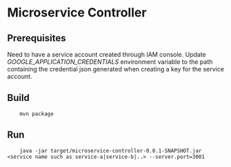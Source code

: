 # Microservice Controller 

## Prerequisites

Need to have a service account created through IAM console. Update _GOOGLE\_APPLICATION\_CREDENTIALS_ environment variable to the path containing the credential json generated when creating a key for the service account. 

## Build

```
    mvn package
```

## Run

```
    java -jar target/microservice-controller-0.0.1-SNAPSHOT.jar <service name such as service-a|service-b|..> --server.port=3001
```